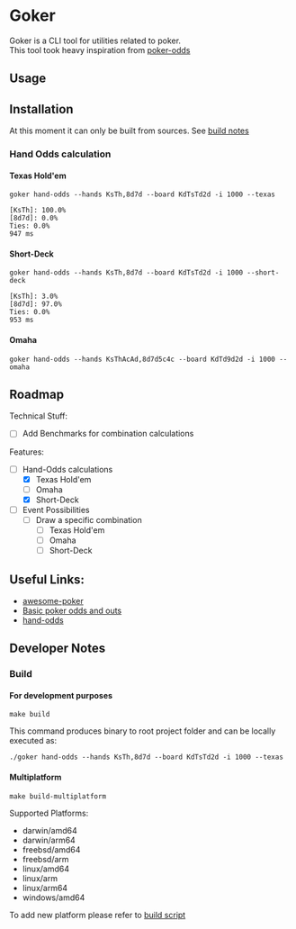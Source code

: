 # Goker

Goker is a CLI tool for utilities related to poker.  
This tool took heavy inspiration from [poker-odds](https://github.com/CookPete/poker-odds)

## Usage

## Installation

At this moment it can only be built from sources. See [build notes](#Build)

### Hand Odds calculation

#### Texas Hold'em

```shell
goker hand-odds --hands KsTh,8d7d --board KdTsTd2d -i 1000 --texas
```

```
[KsTh]: 100.0%
[8d7d]: 0.0%
Ties: 0.0%
947 ms
```

#### Short-Deck

```shell
goker hand-odds --hands KsTh,8d7d --board KdTsTd2d -i 1000 --short-deck
```

```
[KsTh]: 3.0%
[8d7d]: 97.0%
Ties: 0.0%
953 ms
```

#### Omaha 

```shell
goker hand-odds --hands KsThAcAd,8d7d5c4c --board KdTd9d2d -i 1000 --omaha
```

## Roadmap

Technical Stuff:

- [ ] Add Benchmarks for combination calculations

Features:

- [ ] Hand-Odds calculations
    - [x] Texas Hold'em
    - [ ] Omaha
    - [x] Short-Deck
- [ ] Event Possibilities
    - [ ] Draw a specific combination
        - [ ] Texas Hold'em
        - [ ] Omaha
        - [ ] Short-Deck

## Useful Links:

- [awesome-poker](https://github.com/apehex/awesome-poker/tree/master)
- [Basic poker odds and outs](https://www.cardplayer.com/poker-tools/odds-and-outs)
- [hand-odds](https://github.com/CookPete/poker-odds)

## Developer Notes

### Build

#### For development purposes

```
make build
```

This command produces binary to root project folder and can be locally executed as:

```shell
./goker hand-odds --hands KsTh,8d7d --board KdTsTd2d -i 1000 --texas
```

#### Multiplatform

```shell
make build-multiplatform
```

Supported Platforms:

- darwin/amd64 
- darwin/arm64 
- freebsd/amd64 
- freebsd/arm 
- linux/amd64 
- linux/arm 
- linux/arm64 
- windows/amd64

To add new platform please refer to [build script](./build.sh)

